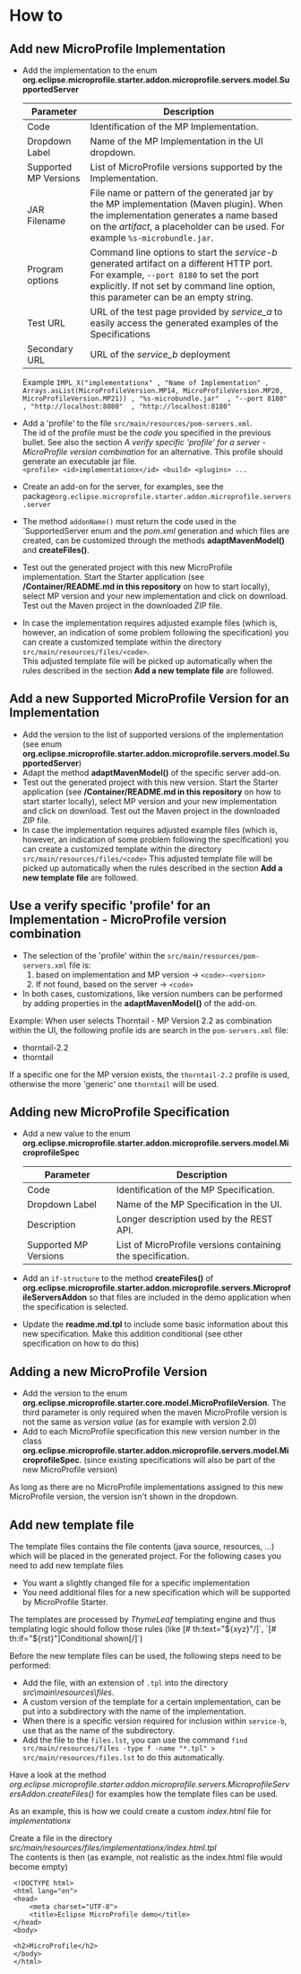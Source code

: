 # How to

## Add new MicroProfile Implementation

* Add the implementation to the enum **org.eclipse.microprofile.starter.addon.microprofile.servers.model.SupportedServer**   
    
    |Parameter|Description|
    |---------|-----------|
    |Code     | Identification of the MP Implementation.|
    |Dropdown Label | Name of the MP Implementation in the UI dropdown.|
    |Supported MP Versions | List of MicroProfile versions supported by the Implementation.|
    |JAR Filename | File name or pattern of the generated jar by the MP implementation (Maven plugin). When the implementation generates a name based on the _artifact_, a placeholder can be used. For example `%s-microbundle.jar`. |
    |Program options | Command line options to start the _service-b_ generated artifact on a different HTTP port. For example, `--port 8180` to set the port explicitly. If not set by command line option, this parameter can be an empty string. |
    |Test URL     | URL of the test page provided by _service_a_ to easily access the generated examples of the Specifications|
    |Secondary URL   | URL of the _service_b_ deployment|
    
    Example
    `IMPL_X("implementationx"
    , "Name of Implementation"
    , Arrays.asList(MicroProfileVersion.MP14, MicroProfileVersion.MP20, MicroProfileVersion.MP21))
    , "%s-microbundle.jar" 
    , "--port 8180" 
    , "http://localhost:8080" 
    , "http://localhost:8180" `
* Add a 'profile' to the file `src/main/resources/pom-servers.xml`.   
   The id of the profile must be the _code_ you specified in the previous bullet. See also the section _A verify specific 'profile' for a server - MicroProfile version combination_ for an alternative.
   This profile should generate an executable jar file.  
   `<profile>
      <id>implementationx</id>
         <build>
            <plugins>
            ...
   `
* Create an add-on for the server, for examples, see the package`org.eclipse.microprofile.starter.addon.microprofile.servers.server`
* The method `addonName()` must return the code used in the `SupportedServer enum and the _pom.xml_ generation and which files are created, can be customized through the methods **adaptMavenModel()** and **createFiles()**.  
* Test out the generated project with this new MicroProfile implementation.
    Start the Starter application (see **/Container/README.md in this repository** on how to start locally), select MP version and your new implementation and click on download. Test out the Maven project in the downloaded ZIP file.
* In case the implementation requires adjusted example files (which is, however, an indication of some problem following the specification) you can create a customized template within the directory `src/main/resources/files/<code>`.  
   This adjusted template file will be picked up automatically when the rules described in the section **Add a new template file** are followed. 

## Add a new Supported MicroProfile Version for an Implementation

* Add the version to the list of supported versions of the implementation (see enum **org.eclipse.microprofile.starter.addon.microprofile.servers.model.SupportedServer**)   
* Adapt the method **adaptMavenModel()** of the specific server add-on.  
* Test out the generated project with this new version.
   Start the Starter application (see **/Container/README.md in this repository** on how to start starter locally), select MP version and your new implementation and click on download. Test out the Maven project in the downloaded ZIP file.
* In case the implementation requires adjusted example files (which is, however, an indication of some problem following the specification) you can create a customized template within the directory `src/main/resources/files/<code>`
   This adjusted template file will be picked up automatically when the rules described in the section **Add a new template file** are followed.

## Use a verify specific 'profile' for an Implementation - MicroProfile version combination

* The selection of the 'profile' within the `src/main/resources/pom-servers.xml` file is:
   1. based on implementation and MP version -> `<code>-<version>`
   2. If not found, based on the server -> `<code>`
* In both cases, customizations, like version numbers can be performed by adding properties in the **adaptMavenModel()** of the add-on.

Example: 
When user selects Thorntail - MP Version 2.2 as combination within the UI, the following profile ids are search in the `pom-servers.xml` file: 
- thorntail-2.2
- thorntail

If a specific one for the MP version exists, the `thorntail-2.2` profile is used, otherwise the more 'generic' one `thorntail` will be used.
 
## Adding new MicroProfile Specification

* Add a new value to the enum **org.eclipse.microprofile.starter.addon.microprofile.servers.model.MicroprofileSpec**

    |Parameter|Description|
    |---------|-----------|
    |Code     | Identification of the MP Specification.|
    |Dropdown Label | Name of the MP Specification in the UI.|
    |Description | Longer description used by the REST API.|
    |Supported MP Versions | List of MicroProfile versions containing the specification.|

* Add an `if-structure` to the method **createFiles()** of **org.eclipse.microprofile.starter.addon.microprofile.servers.MicroprofileServersAddon** so that files are included in the demo application when the specification is selected.
* Update the **readme.md.tpl** to include some basic information about this new specification. Make this addition conditional (see other specification on how to do this)

## Adding a new MicroProfile Version

* Add the version to the enum **org.eclipse.microprofile.starter.core.model.MicroProfileVersion**. The third parameter is only required when the maven MicroProfile version is not the same as _version value_ (as for example with version 2.0)
* Add to each MicroProfile specification this new version number in the class **org.eclipse.microprofile.starter.addon.microprofile.servers.model.MicroprofileSpec**. (since existing specifications will also be part of the new MicroProfile version)

As long as there are no MicroProfile implementations assigned to this new MicroProfile version, the version isn't shown in the dropdown.

## Add new template file

The template files contains the file contents (java source, resources, ...) which will be placed in the generated project. For the following cases you need to add new template files

- You want a slightly changed file for a specific implementation
- You need additional files for a new specification which will be supported by MicroProfile Starter.

The templates are processed by _ThymeLeaf_ templating engine and thus templating logic should follow those rules (like [# th:text="${xyz}"/]`, `[# th:if="${rst}"]Conditional shown[/]`)

Before the new template files can be used, the following steps need to be performed:

* Add the file, with an extension of `.tpl` into the directory _src\main\resources\files_.
* A custom version of the template for a certain implementation, can be put into a subdirectory with the name of the implementation.
* When there is a specific version required for inclusion within `service-b`, use that as the name of the subdirectory.
* Add the file to the `files.lst`, you can use the command `find src/main/resources/files -type f -name "*.tpl" > src/main/resources/files.lst` to do this automatically.

Have a look at the method _org.eclipse.microprofile.starter.addon.microprofile.servers.MicroprofileServersAddon.createFiles()_ for examples how the template files can be used.

As an example, this is how we could create a custom _index.html_ file for _implementationx_

Create a file in the directory _src/main/resources/files/implementationx/index.html.tpl_  
The contents is then (as example, not realistic as the index.html file would become empty)  
```
 <!DOCTYPE html>
 <html lang="en">
 <head>
     <meta charset="UTF-8">
     <title>Eclipse MicroProfile demo</title>
 </head>
 <body>
 
 <h2>MicroProfile</h2>
 </body>
 </html> 
```

 